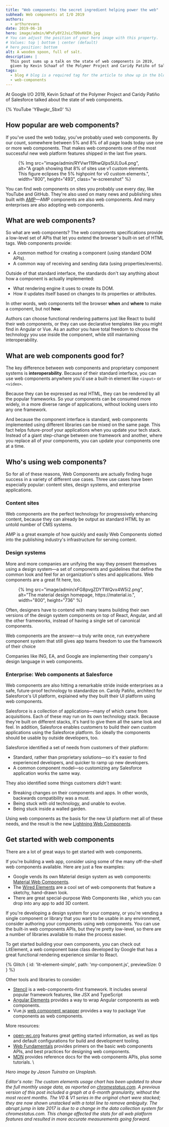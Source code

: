 ```yaml
---
title: "Web components: the secret ingredient helping power the web"
subhead: Web components at I/O 2019
authors:
  - arthurevans
date: 2019-06-18
hero: image/admin/WPxFy8Y2JsLcTD9xKHIH.jpg
# You can adjust the position of your hero image with this property.
# Values: top | bottom | center (default)
# hero_position: bottom
alt: A wooden spoon, full of salt.
description: |
  This post sums up a talk on the state of web components in 2019,
  given by Kevin Schaaf of the Polymer Project and Caridy Patiño of Salesforce.
tags:
  - blog # blog is a required tag for the article to show up in the blog.
  - web-components
---
```



At Google I/O 2019, Kevin Schaaf of the Polymer Project and Caridy Patiño of Salesforce talked about the state of web components.

{% YouTube 'YBwgkr_Sbx0' %}

## How popular are web components?

If you've used the web today, you've probably used web components. By our count, somewhere between 5% and 8% of all page loads today use one or more web components. That makes web components one of the most successful new web platform features shipped in the last five years.

<figure class="w-figure w-figure--fullbleed">
  {% Img src="image/admin/RYVwr119hwQIps5UL0u4.png", alt="A graph showing that 8% of sites use v1 custom elements. This figure eclipses the 5% highpoint for v0 custom elements.", width="800", height="493", class="w-screenshot" %}
</figure>

You can find web components on sites you probably use every day, like YouTube and GitHub. They're also used on many news and publishing sites built with [AMP](http://amp.dev)—AMP components are also web components. And many enterprises are also adopting web components.


## What are web components?

So what are web components? The web components specifications provide a low-level set of APIs that let you extend the browser's built-in set of HTML tags. Web components provide:

*   A common method for creating a component (using standard DOM APIs).
*   A common way of receiving and sending data (using properties/events).

Outside of that standard interface, the standards don't say anything about how a component is actually implemented:

*   What rendering engine it uses to create its DOM.
*   How it updates itself based on changes to its properties or attributes.

In other words, web components  tell the browser <strong>when</strong> and <strong>where</strong> to make a component, but not <strong>how</strong>.

Authors can choose functional rendering patterns just like React to build their web components, or they can use declarative templates like you might find in Angular or Vue. As an author you have total freedom to choose the technology you use inside the component, while still maintaining interoperability.


## What are web components good for?

The key difference between web components and proprietary component systems is  **interoperability**. Because of their standard interface, you can use web components anywhere you'd use a built-in element like `<input>` or `<video>`.

Because they can be expressed as real HTML, they can be rendered by all the popular frameworks. So your components can be consumed more widely, in a more diverse range of applications, without locking users into any one framework.

And because the component interface is standard, web components implemented using different libraries can be mixed on the same page. This fact helps future-proof your applications when you update your tech stack. Instead of a giant step-change between one framework and another, where you replace all of your components, you can update your components one at a time.


## Who's using web components?

So for all of these reasons, Web Components are actually finding huge success in a variety of different use cases. Three use cases have been especially popular: content sites, design systems, and enterprise applications.


### Content sites

Web components are the perfect technology for progressively enhancing content, because they can already be output as standard HTML by an untold number of CMS systems.



AMP is a great example of how quickly and easily Web Components slotted into the publishing industry's infrastructure for serving content.


### Design systems

More and more companies are unifying the way they present themselves using a design system—a set of components and guidelines that define the common look and feel for an organization's sites and applications. Web components are a great fit here, too.

<figure class="w-figure w-figure--fullbleed">
  {% Img src="image/admin/xFG8pvgZDYTWQvx4W5i2.png", alt="The material design homepage, https://material.io.", width="800", height="736" %}
</figure>

Often, designers have to contend with many teams building their own versions of the design system components on top of React, Angular, and all the other frameworks, instead of having a single set of canonical components.

Web components are the answer—a truly write once, run everywhere component system that still gives app teams freedom to use the framework of their choice

Companies like ING, EA, and Google are implementing their company's design language in web components.


### Enterprise: Web components at Salesforce

Web components are also hitting a remarkable stride inside enterprises as a safe, future-proof technology to standardize on. Caridy Patiño, architect for Salesforce's UI platform, explained why they built their UI platform using web components.

Salesforce is a collection of applications—many of which came from acquisitions. Each of these may run on its own technology stack. Because they're built on different stacks, it's hard to give them all the same look and feel. In addition, Salesforce enables customers to build their own custom applications using the Salesforce platform. So ideally the components should be usable by outside developers, too.

Salesforce identified a set of needs from customers of their platform:

*   Standard, rather than proprietary solutions—so it's easier to find experienced developers, and quicker to ramp up new developers.
*   A common component model—so customizing any Salesforce application works the same way.

They also identified some things customers _didn't_ want:

*   Breaking changes on their components and apps. In other words, backwards compatibility was a must.
*   Being stuck with old technology, and unable to evolve.
*   Being stuck inside a walled garden.

Using web components as the basis for the new UI platform met all of these needs, and the result is the new [Lightning Web Components](https://developer.salesforce.com/docs/component-library/documentation/lwc).


## Get started with web components

There are a lot of great ways to get started with web components.

If you're building a web app, consider using some of the many off-the-shelf web components available. Here are just a few examples:


*   Google vends its own Material design system as web components: [Material Web Components](https://github.com/material-components/material-components-web-components).
*   The [Wired Elements](https://wiredjs.com/) are a cool set of web components that feature a sketchy, hand-drawn look.
*   There are great special-purpose Web Components like [<model-viewer>](https://github.com/GoogleWebComponents/model-viewer), which you can drop into any app to add 3D content.

If you're developing a design system for your company, or you're vending a single component or library that you want to be usable in any environment, consider authoring your components using web components. You can use the built-in web components APIs, but they're pretty low-level, so there are a number of libraries available to make the process easier.

To get started building your own components, you can check out LitElement, a web component base class developed by Google that has a great functional rendering experience similar to React.

{% Glitch {
  id: 'lit-element-simple',
  path: 'my-component.js',
  previewSize: 0
} %}

Other tools and libraries to consider:



*   [Stencil](https://stenciljs.com/) is a web-components-first framework. It includes several popular framework features, like JSX and TypeScript
*   [Angular Elements](https://angular.io/guide/elements) provides a way to wrap Angular components as web components.
*   Vue.js [web component wrapper](https://github.com/vuejs/vue-web-component-wrapper) provides a way to package Vue components as web components.

More resources:



*   [open-wc.org](https://open-wc.org/) features great getting started information, as well as tips and default configurations for build and development tooling.
*   [Web Fundamentals](https://developers.google.com/web/fundamentals/web-components/) provides primers on the basic web components APIs, and best practices for designing web components.
*   [MDN](https://developer.mozilla.org/docs/Web/Web_Components) provides reference docs for the web components APIs, plus some tutorials. \

_Hero image by Jason Tuinstra on Unsplash._

_Editor's note: The custom elements usage chart has been updated to show the
full monthly usage data, as reported on
[chromestatus.com](http://chromestatus.com). A previous version of this post
included a graph at a 6-month granularity, without the most recent months. The
V0 & V1 series in the original chart were stacked; they are now shown unstacked
with a total line to remove ambiguity. The abrupt jump in late 2017 is due to a
change in the data collection system for chromestatus.com. This change affected
the stats for all web platform features and resulted in more accurate
measurements going forward._
